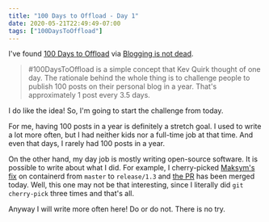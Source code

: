```yaml
---
title: "100 Days to Offload - Day 1"
date: 2020-05-21T22:49:49-07:00
tags: ["100DaysToOffload"]
---
```


I've found [100 Days to Offload](https://100daystooffload.com/) via [Blogging is not dead](https://www.garron.blog/en/blog/blogging.html).

> #100DaysToOffload is a simple concept that Kev Quirk thought of one day. The rationale behind the whole thing is to challenge people to publish 100 posts on their personal blog in a year. That's approximately 1 post every 3.5 days.

I do like the idea! So, I'm going to start the challenge from today.

For me, having 100 posts in a year is definitely a stretch goal. I used to write a lot more often, but I had neither kids nor a full-time job at that time. And even that days, I rarely had 100 posts in a year.

On the other hand, my day job is mostly writing open-source software. It is possible to write about what I did. For example, I cherry-picked [Maksym's fix](https://github.com/containerd/containerd/pull/4195) on containerd from `master` to `release/1.3` and [the PR](https://github.com/containerd/containerd/pull/4278) has been merged today. Well, this one may not be that interesting, since I literally did `git cherry-pick` three times and that's all.

Anyway I will write more often here! Do or do not. There is no try.
